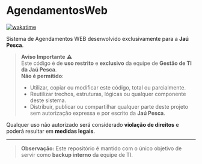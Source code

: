 # AgendamentosWeb
[![wakatime](https://wakatime.com/badge/user/db4a2800-e564-4201-9406-b98e170a6764/project/96ca3246-1153-4315-882c-4663d870ca5c.svg)](https://wakatime.com/badge/user/db4a2800-e564-4201-9406-b98e170a6764/project/96ca3246-1153-4315-882c-4663d870ca5c)

Sistema de Agendamentos WEB desenvolvido exclusivamente para a **Jaú Pesca**.

> **Aviso Importante** ⚠️  
> Este código é de **uso restrito** e **exclusivo** da equipe de **Gestão de TI da Jaú Pesca**.  
> **Não é permitido**:
> - Utilizar, copiar ou modificar este código, total ou parcialmente.
> - Reutilizar trechos, estruturas, lógicas ou qualquer componente deste sistema.
> - Distribuir, publicar ou compartilhar qualquer parte deste projeto sem autorização expressa e por escrito da **Jaú Pesca**.

Qualquer uso não autorizado será considerado **violação de direitos** e poderá resultar em **medidas legais**.

---

> **Observação:** Este repositório é mantido com o único objetivo de servir como **backup interno** da equipe de TI.

